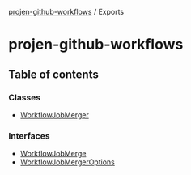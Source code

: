 [projen-github-workflows](README.md) / Exports

# projen-github-workflows

## Table of contents

### Classes

- [WorkflowJobMerger](classes/WorkflowJobMerger.md)

### Interfaces

- [WorkflowJobMerge](interfaces/WorkflowJobMerge.md)
- [WorkflowJobMergerOptions](interfaces/WorkflowJobMergerOptions.md)
